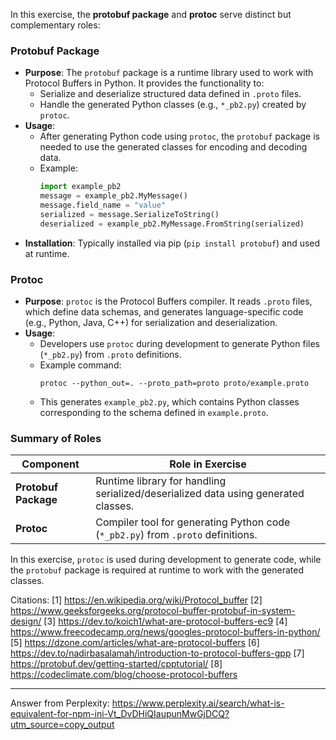 In this exercise, the **protobuf package** and **protoc** serve distinct but complementary roles:

### **Protobuf Package**

- **Purpose**: The `protobuf` package is a runtime library used to work with Protocol Buffers in Python. It provides the
  functionality to:
  - Serialize and deserialize structured data defined in `.proto` files.
  - Handle the generated Python classes (e.g., `*_pb2.py`) created by `protoc`.
- **Usage**:
  - After generating Python code using `protoc`, the `protobuf` package is needed to use the generated classes for encoding
    and decoding data.
  - Example:
    ```python
    import example_pb2
    message = example_pb2.MyMessage()
    message.field_name = "value"
    serialized = message.SerializeToString()
    deserialized = example_pb2.MyMessage.FromString(serialized)
    ```
- **Installation**: Typically installed via pip (`pip install protobuf`) and used at runtime.

### **Protoc**

- **Purpose**: `protoc` is the Protocol Buffers compiler. It reads `.proto` files, which define data schemas, and generates
  language-specific code (e.g., Python, Java, C++) for serialization and deserialization.
- **Usage**:
  - Developers use `protoc` during development to generate Python files (`*_pb2.py`) from `.proto` definitions.
  - Example command:
    ```
    protoc --python_out=. --proto_path=proto proto/example.proto
    ```
  - This generates `example_pb2.py`, which contains Python classes corresponding to the schema defined in `example.proto`.

### Summary of Roles

| Component            | Role in Exercise                                                                   |
| -------------------- | ---------------------------------------------------------------------------------- |
| **Protobuf Package** | Runtime library for handling serialized/deserialized data using generated classes. |
| **Protoc**           | Compiler tool for generating Python code (`*_pb2.py`) from `.proto` definitions.   |

In this exercise, `protoc` is used during development to generate code, while the `protobuf` package is required at runtime
to work with the generated classes.

Citations: [1] https://en.wikipedia.org/wiki/Protocol_buffer [2]
https://www.geeksforgeeks.org/protocol-buffer-protobuf-in-system-design/ [3]
https://dev.to/koich1/what-are-protocol-buffers-ec9 [4] https://www.freecodecamp.org/news/googles-protocol-buffers-in-python/
[5] https://dzone.com/articles/what-are-protocol-buffers [6]
https://dev.to/nadirbasalamah/introduction-to-protocol-buffers-gpp [7] https://protobuf.dev/getting-started/cpptutorial/ [8]
https://codeclimate.com/blog/choose-protocol-buffers

---

Answer from Perplexity:
https://www.perplexity.ai/search/what-is-equivalent-for-npm-ini-Vt_DvDHiQIaupunMwGjDCQ?utm_source=copy_output
